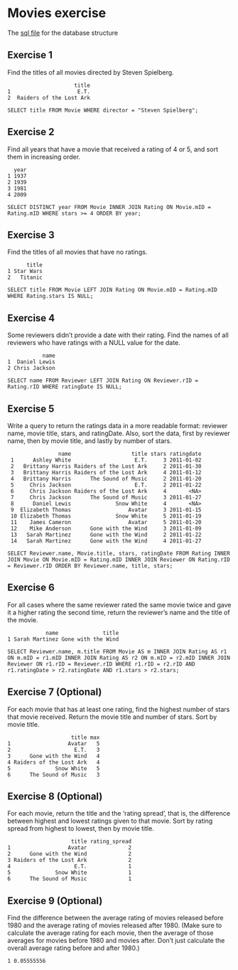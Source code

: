 # Movies exercise

The [sql file](data-movies.sql) for the database structure


## Exercise 1

Find the titles of all movies directed by Steven Spielberg.

``` text
                     title
1                     E.T.
2  Raiders of the Lost Ark

SELECT title FROM Movie WHERE director = "Steven Spielberg";
```

## Exercise 2

Find all years that have a movie that received a rating of 4 or 5, and sort them in increasing order.

``` text
  year
1 1937
2 1939
3 1981
4 2009

SELECT DISTINCT year FROM Movie INNER JOIN Rating ON Movie.mID = Rating.mID WHERE stars >= 4 ORDER BY year;
```

## Exercise 3

Find the titles of all movies that have no ratings.

``` text
      title
1 Star Wars
2   Titanic

SELECT title FROM Movie LEFT JOIN Rating ON Movie.mID = Rating.mID WHERE Rating.stars IS NULL;
```

## Exercise 4

Some reviewers didn’t provide a date with their rating. Find the names of all reviewers who have ratings with a NULL value for the date.

``` text
           name
1  Daniel Lewis
2 Chris Jackson

SELECT name FROM Reviewer LEFT JOIN Rating ON Reviewer.rID = Rating.rID WHERE ratingDate IS NULL;
```

## Exercise 5

Write a query to return the ratings data in a more readable format: reviewer name, movie title, stars, and ratingDate. Also, sort the data, first by reviewer name, then by movie title, and lastly by number of stars.

``` text
                name                   title stars ratingdate
 1      Ashley White                    E.T.     3 2011-01-02
 2   Brittany Harris Raiders of the Lost Ark     2 2011-01-30
 3   Brittany Harris Raiders of the Lost Ark     4 2011-01-12
 4   Brittany Harris      The Sound of Music     2 2011-01-20
 5     Chris Jackson                    E.T.     2 2011-01-22
 6     Chris Jackson Raiders of the Lost Ark     4       <NA>
 7     Chris Jackson      The Sound of Music     3 2011-01-27
 8      Daniel Lewis              Snow White     4       <NA>
 9  Elizabeth Thomas                  Avatar     3 2011-01-15
 10 Elizabeth Thomas              Snow White     5 2011-01-19
 11    James Cameron                  Avatar     5 2011-01-20
 12    Mike Anderson      Gone with the Wind     3 2011-01-09
 13   Sarah Martinez      Gone with the Wind     2 2011-01-22
 14   Sarah Martinez      Gone with the Wind     4 2011-01-27

SELECT Reviewer.name, Movie.title, stars, ratingDate FROM Rating INNER JOIN Movie ON Movie.mID = Rating.mID INNER JOIN Reviewer ON Rating.rID = Reviewer.rID ORDER BY Reviewer.name, title, stars;
```

## Exercise 6

For all cases where the same reviewer rated the same movie twice and gave it a higher rating the second time, return the reviewer’s name and the title of the movie.

``` text
            name              title
1 Sarah Martinez Gone with the Wind

SELECT Reviewer.name, m.title FROM Movie AS m INNER JOIN Rating AS r1 ON m.mID = r1.mID INNER JOIN Rating AS r2 ON m.mID = r2.mID INNER JOIN Reviewer ON r1.rID = Reviewer.rID WHERE r1.rID = r2.rID AND r1.ratingDate > r2.ratingDate AND r1.stars > r2.stars;
```

## Exercise 7 (Optional)

For each movie that has at least one rating, find the highest number of stars that movie received. Return the movie title and number of stars. Sort by movie title.

``` text
                    title max
1                  Avatar   5
2                    E.T.   3
3      Gone with the Wind   4
4 Raiders of the Lost Ark   4
5              Snow White   5
6      The Sound of Music   3
```

## Exercise 8 (Optional)

For each movie, return the title and the ‘rating spread’, that is, the difference between highest and lowest ratings given to that movie. Sort by rating spread from highest to lowest, then by movie title.

``` text
                    title rating_spread
1                  Avatar             2
2      Gone with the Wind             2
3 Raiders of the Lost Ark             2
4                    E.T.             1
5              Snow White             1
6      The Sound of Music             1
```

## Exercise 9 (Optional)

Find the difference between the average rating of movies released before 1980 and the average rating of movies released after 1980. (Make sure to calculate the average rating for each movie, then the average of those averages for movies before 1980 and movies after. Don’t just calculate the overall average rating before and after 1980.)

``` text
1 0.05555556
```

